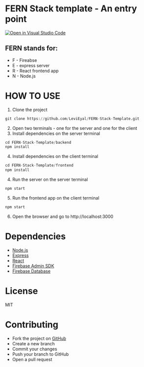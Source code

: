 # FERN Stack template - An entry point
[![Open in Visual Studio Code](https://open.vscode.dev/badges/open-in-vscode.svg)](https://open.vscode.dev/LeviEyal/FERN-Stack-Template)

## FERN stands for:

* F - Fireabse
* E - express server
* R - React frontend app
* N - Node.js

# HOW TO USE
1. Clone the project
```python
git clone https://github.com/LeviEyal/FERN-Stack-Template.git
```

2. Open two terminals - one for the server and one for the client
3. Install dependencies on the server terminal
```python
cd FERN-Stack-Template/backend
npm install
```
4. Install dependencies on the client terminal
```python
cd FERN-Stack-Template/frontend
npm install
```
4. Run the server on the server terminal
```python
npm start
```
5. Run the frontend app on the client terminal
```python
npm start
```
6. Open the browser and go to http://localhost:3000

# Dependencies
* [Node.js](https://nodejs.org/en/)
* [Express](https://expressjs.com/)
* [React](https://reactjs.org/)
* [Firebase Admin SDK](https://firebase.google.com/docs/admin/setup#initialize_the_sdk)
* [Firebase Database](https://firebase.google.com/docs/database/web/read-and-write)

# License
MIT

# Contributing
* Fork the project on [GitHub](sd)
* Create a new branch
* Commit your changes
* Push your branch to GitHub
* Open a pull request

